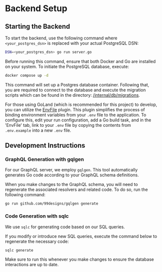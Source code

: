 # Backend Setup

## Starting the Backend

To start the backend, use the following command where `<your_postgres_dsn>` is replaced with your actual PostgreSQL DSN:

```sh
DSN=<your_postgres_dsn> go run server.go
```

Before running this command, ensure that both Docker and Go are installed on your system. To initiate the PostgreSQL database, execute:

```sh
docker compose up -d
```

This command will set up a Postgres database container. Following that, you are required to connect to the database and execute the migration scripts which can be found in the directory: [/internal/db/migrations](./internal/db/migrations).

For those using GoLand (which is recommended for this project) to develop, you can utilize the [EnvFile](https://plugins.jetbrains.com/plugin/7861-envfile) plugin. This plugin simplifies the process of binding environment variables from your `.env` file to the application. To configure this, edit your run configuration, add a Go build task, and in the 'EnvFile' tab, link to your `.env` file by copying the contents from `.env.example` into a new `.env` file.

## Development Instructions

### GraphQL Generation with gqlgen

For our GraphQL server, we employ `gqlgen`. This tool automatically generates Go code according to your GraphQL schema definitions.

When you make changes to the GraphQL schema, you will need to regenerate the associated resolvers and related code. To do so, run the following command:

```sh
go run github.com/99designs/gqlgen generate
```

### Code Generation with sqlc

We use `sqlc` for generating code based on our SQL queries.

If you modify or introduce new SQL queries, execute the command below to regenerate the necessary code:

```sh
sqlc generate
```

Make sure to run this whenever you make changes to ensure the database interactions are up to date.